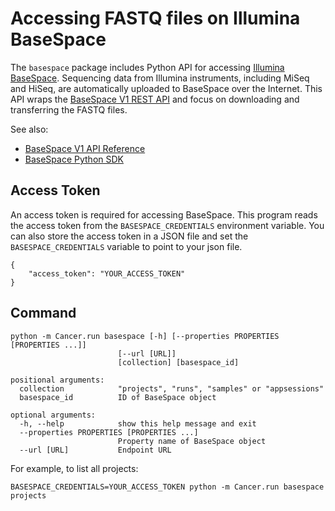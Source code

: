 # Accessing FASTQ files on Illumina BaseSpace
The `basespace` package includes Python API for accessing [Illumina BaseSpace](https://developer.basespace.illumina.com/docs/content/documentation/getting-started/overview). Sequencing data from Illumina instruments, including MiSeq and HiSeq, are automatically uploaded to BaseSpace over the Internet. This API wraps the [BaseSpace V1 REST API](https://developer.basespace.illumina.com/docs/content/documentation/rest-api/v1-api-reference) and focus on downloading and transferring the FASTQ files.

See also:
* [BaseSpace V1 API Reference](https://developer.basespace.illumina.com/docs/content/documentation/rest-api/v1-api-reference)
* [BaseSpace Python SDK](https://developer.basespace.illumina.com/docs/content/documentation/sdk-samples/python-sdk-overview)

## Access Token
An access token is required for accessing BaseSpace. This program reads the access token from the `BASESPACE_CREDENTIALS` environment variable. You can also store the access token in a JSON file and set the `BASESPACE_CREDENTIALS` variable to point to your json file.
```
{
    "access_token": "YOUR_ACCESS_TOKEN"
}
```

## Command
```
python -m Cancer.run basespace [-h] [--properties PROPERTIES [PROPERTIES ...]]
                        [--url [URL]]
                        [collection] [basespace_id]

positional arguments:
  collection            "projects", "runs", "samples" or "appsessions"
  basespace_id          ID of BaseSpace object

optional arguments:
  -h, --help            show this help message and exit
  --properties PROPERTIES [PROPERTIES ...]
                        Property name of BaseSpace object
  --url [URL]           Endpoint URL
```

For example, to list all projects:
```
BASESPACE_CREDENTIALS=YOUR_ACCESS_TOKEN python -m Cancer.run basespace projects
```
